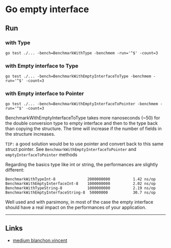 
# Go empty interface

## Run

### with Type
```shell
go test ./... -bench=BenchmarkWithType -benchmem -run='^$' -count=3
```

### with Empty interface to Type
```shell
go test ./... -bench=BenchmarkWithEmptyInterfaceToType -benchmem -run='^$' -count=3
```

### with Empty interface to Pointer
```shell
go test ./... -bench=BenchmarkWithEmptyInterfaceToPointer -benchmem -run='^$' -count=3
```

BenchmarkWithEmptyInterfaceToType takes more nanoseconds (~50) for the double conversion type to empty interface and then to the type back than copying the structure.
The time will increase if the number of fields in the structure increases.

`TIP:` a good solution would be to use pointer and convert back to this same struct pointer. See `BenchmarkWithEmptyInterfaceToPointer` and `emptyInterfaceToPointer` methods

Regarding the basics type like int or string, the performances are slightly different:

```
BenchmarkWithTypeInt-8              2000000000          1.42 ns/op
BenchmarkWithEmptyInterfaceInt-8    1000000000          2.02 ns/op
BenchmarkWithTypeString-8           1000000000          2.19 ns/op
BenchmarkWithEmptyInterfaceString-8  50000000           30.7 ns/op
```

Well used and with parsimony, in most of the case the empty interface should have a real impact on the performances of your application.

---

## Links

- [medium blanchon.vincent](https://medium.com/@blanchon.vincent/go-understand-the-empty-interface-2d9fc1e5ec72)
